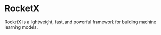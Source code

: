 # RocketX

RocketX is a lightweight, fast, and powerful framework for building machine learning models.
